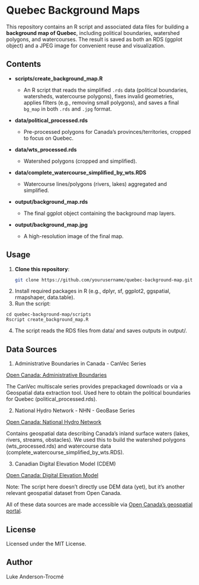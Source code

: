 # Quebec Background Maps

This repository contains an R script and associated data files for building a **background map of Quebec**, including political boundaries, watershed polygons, and watercourses. The result is saved as both an RDS (ggplot object) and a JPEG image for convenient reuse and visualization.

## Contents

- **scripts/create_background_map.R**  
  - An R script that reads the simplified `.rds` data (political boundaries, watersheds, watercourse polygons), fixes invalid geometries, applies filters (e.g., removing small polygons), and saves a final `bg_map` in both `.rds` and `.jpg` format.

- **data/political_processed.rds**  
  - Pre-processed polygons for Canada’s provinces/territories, cropped to focus on Quebec.
- **data/wts_processed.rds**  
  - Watershed polygons (cropped and simplified).
- **data/complete_watercourse_simplified_by_wts.RDS**  
  - Watercourse lines/polygons (rivers, lakes) aggregated and simplified.

- **output/background_map.rds**  
  - The final ggplot object containing the background map layers.
- **output/background_map.jpg**  
  - A high-resolution image of the final map.

## Usage

1. **Clone this repository**:
   ```bash
   git clone https://github.com/yourusername/quebec-background-map.git

2. Install required packages in R (e.g., dplyr, sf, ggplot2, ggspatial, rmapshaper, data.table).
3. Run the script:
```
cd quebec-background-map/scripts
Rscript create_background_map.R
```

4. The script reads the RDS files from data/ and saves outputs in output/.

## Data Sources
1. Administrative Boundaries in Canada - CanVec Series

[Open Canada: Administrative Boundaries](https://open.canada.ca/data/en/dataset/306e5004-534b-4110-9feb-58e3a5c3fd97)

The CanVec multiscale series provides prepackaged downloads or via a Geospatial data extraction tool.
Used here to obtain the political boundaries for Quebec (political_processed.rds).

2. National Hydro Network - NHN - GeoBase Series

[Open Canada: National Hydro Network](https://open.canada.ca/data/en/dataset/a4b190fe-e090-4e6d-881e-b87956c07977)

Contains geospatial data describing Canada’s inland surface waters (lakes, rivers, streams, obstacles).
We used this to build the watershed polygons (wts_processed.rds) and watercourse data (complete_watercourse_simplified_by_wts.RDS).

3. Canadian Digital Elevation Model (CDEM)

[Open Canada: Digital Elevation Model](https://open.canada.ca/data/en/dataset/7f245e4d-76c2-4caa-951a-45d1d2051333)

Note: The script here doesn’t directly use DEM data (yet), but it’s another relevant geospatial dataset from Open Canada.


All of these data sources are made accessible via [Open Canada’s geospatial portal](https://open.canada.ca/).

## License
Licensed under the MIT License.

## Author
Luke Anderson-Trocmé